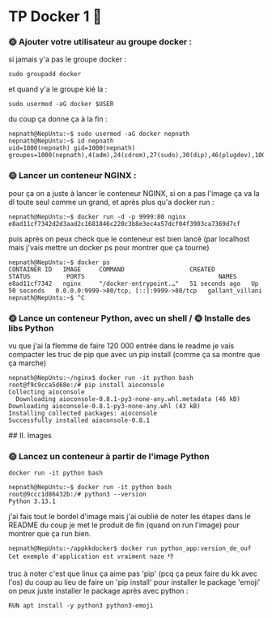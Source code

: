 # TP Docker 1 🐋


### 🌞 Ajouter votre utilisateur au groupe docker :

si jamais y'a pas le groupe docker : 

```
sudo groupadd docker
```

et quand y'a le groupe kié la :

```
sudo usermod -aG docker $USER
```

du coup ça donne ça à la fin :

```
nepnath@NepUntu:~$ sudo usermod -aG docker nepnath
nepnath@NepUntu:~$ id nepnath
uid=1000(nepnath) gid=1000(nepnath) groupes=1000(nepnath),4(adm),24(cdrom),27(sudo),30(dip),46(plugdev),100(users),114(lpadmin),984(docker)
```


### 🌞 Lancer un conteneur NGINX : 

pour ça on a juste à lancer le conteneur NGINX, si on a pas l'image ça va la dl toute seul comme un grand, et après plus qu'a docker run :

```
nepnath@NepUntu:~$ docker run -d -p 9999:80 nginx
e8ad11cf7342d2d3aad2c1681846c220c3b8e3ec4a57dcf04f3903ca7369d7cf
```

puis après on peux check que le conteneur est bien lancé (par localhost mais j'vais mettre un docker ps pour montrer que ça tourne)
```
nepnath@NepUntu:~$ docker ps
CONTAINER ID   IMAGE     COMMAND                  CREATED          STATUS          PORTS                                     NAMES
e8ad11cf7342   nginx     "/docker-entrypoint.…"   51 seconds ago   Up 50 seconds   0.0.0.0:9999->80/tcp, [::]:9999->80/tcp   gallant_villani
nepnath@NepUntu:~$ ^C
```

### 🌞 Lance un conteneur Python, avec un shell / 🌞 Installe des libs Python

vu que j'ai la flemme de faire 120 000 entrée dans le readme je vais compacter les truc de pip que avec un pip install (comme ça sa montre que ça marche)

```
nepnath@NepUntu:~/nginx$ docker run -it python bash
root@f9c9cca5d68e:/# pip install aioconsole 
Collecting aioconsole
  Downloading aioconsole-0.8.1-py3-none-any.whl.metadata (46 kB)
Downloading aioconsole-0.8.1-py3-none-any.whl (43 kB)
Installing collected packages: aioconsole
Successfully installed aioconsole-0.8.1
```


## II. Images

### 🌞 Lancez un conteneur à partir de l'image Python 

```
docker run -it python bash
```

```
nepnath@NepUntu:~$ docker run -it python bash
root@9ccc1d86432b:/# python3 --version
Python 3.13.1
```

j'ai fais tout le bordel d'image mais j'ai oublié de noter les étapes dans le README du coup je met le produit de fin (quand on run l'image) pour montrer que ça run bien.

```
nepnath@NepUntu:~/appkkdocker$ docker run python_app:version_de_ouf 
Cet exemple d'application est vraiment naze 👎
```

truc à noter c'est que linux ça aime pas 'pip' (pcq ça peux faire du kk avec l'os) du coup au lieu de faire un 'pip install' pour installer le package 'emoji' on peux juste installer le package après avec python : 

```
RUN apt install -y python3 python3-emoji
```


